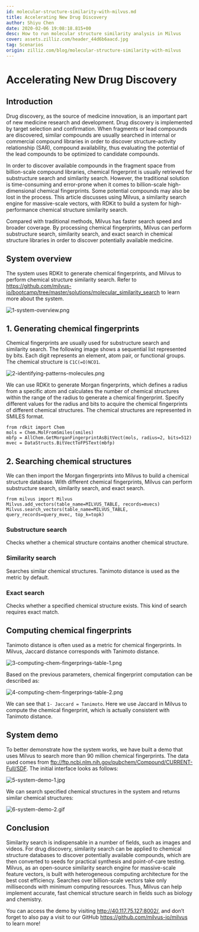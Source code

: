 ```yaml
---
id: molecular-structure-similarity-with-milvus.md
title: Accelerating New Drug Discovery
author: Shiyu Chen
date: 2020-02-06 19:08:18.815+00
desc: How to run molecular structure similarity analysis in Milvus
cover: assets.zilliz.com/header_44d6b6aacd.jpg
tag: Scenarios
origin: zilliz.com/blog/molecular-structure-similarity-with-milvus
---
```

  
# Accelerating New Drug Discovery
## Introduction

Drug discovery, as the source of medicine innovation, is an important part of new medicine research and development. Drug discovery is implemented by target selection and confirmation. When fragments or lead compounds are discovered, similar compounds are usually searched in internal or commercial compound libraries in order to discover structure-activity relationship (SAR), compound availability, thus evaluating the potential of the lead compounds to be optimized to candidate compounds.

In order to discover available compounds in the fragment space from billion-scale compound libraries, chemical fingerprint is usually retrieved for substructure search and similarity search. However, the traditional solution is time-consuming and error-prone when it comes to billion-scale high-dimensional chemical fingerprints. Some potential compounds may also be lost in the process. This article discusses using Milvus, a similarity search engine for massive-scale vectors, with RDKit to build a system for high-performance chemical structure similarity search.

Compared with traditional methods, Milvus has faster search speed and broader coverage. By processing chemical fingerprints, Milvus can perform substructure search, similarity search, and exact search in chemical structure libraries in order to discover potentially available medicine.

## System overview

The system uses RDKit to generate chemical fingerprints, and Milvus to perform chemical structure similarity search. Refer to https://github.com/milvus-io/bootcamp/tree/master/solutions/molecular_similarity_search to learn more about the system.

![1-system-overview.png](https://assets.zilliz.com/1_system_overview_4b7c2de377.png "System overview.")

## 1. Generating chemical fingerprints

Chemical fingerprints are usually used for substructure search and similarity search. The following image shows a sequential list represented by bits. Each digit represents an element, atom pair, or functional groups. The chemical structure is <code>C1C(=O)NCO1</code>.

![2-identifying-patterns-molecules.png](https://assets.zilliz.com/2_identifying_patterns_molecules_2aeef349c8.png "Identifying molecule patterns.")

We can use RDKit to generate Morgan fingerprints, which defines a radius from a specific atom and calculates the number of chemical structures within the range of the radius to generate a chemical fingerprint. Specify different values for the radius and bits to acquire the chemical fingerprints of different chemical structures. The chemical structures are represented in SMILES format.

    from rdkit import Chem
    mols = Chem.MolFromSmiles(smiles)
    mbfp = AllChem.GetMorganFingerprintAsBitVect(mols, radius=2, bits=512)
    mvec = DataStructs.BitVectToFPSText(mbfp)

## 2. Searching chemical structures

We can then import the Morgan fingerprints into Milvus to build a chemical structure database. With different chemical fingerprints, Milvus can perform substructure search, similarity search, and exact search.

    from milvus import Milvus
    Milvus.add_vectors(table_name=MILVUS_TABLE, records=mvecs)
    Milvus.search_vectors(table_name=MILVUS_TABLE, query_records=query_mvec, top_k=topk)

### Substructure search
Checks whether a chemical structure contains another chemical structure.

### Similarity search
Searches similar chemical structures. Tanimoto distance is used as the metric by default.

### Exact search
Checks whether a specified chemical structure exists. This kind of search requires exact match.

## Computing chemical fingerprints
Tanimoto distance is often used as a metric for chemical fingerprints. In Milvus, Jaccard distance corresponds with Tanimoto distance.

![3-computing-chem-fingerprings-table-1.png](https://assets.zilliz.com/3_computing_chem_fingerprings_table_1_3814744fce.png "Computing chemical fingerprints - table 1.")

Based on the previous parameters, chemical fingerprint computation can be described as:

![4-computing-chem-fingerprings-table-2.png](https://assets.zilliz.com/4_computing_chem_fingerprings_table_2_7d16075836.png "Computing chemical fingerprints - table 2.")

We can see that <code>1- Jaccard = Tanimoto</code>. Here we use Jaccard in Milvus to compute the chemical fingerprint, which is actually consistent with Tanimoto distance.

## System demo

To better demonstrate how the system works, we have built a demo that uses Milvus to search more than 90 million chemical fingerprints. The data used comes from ftp://ftp.ncbi.nlm.nih.gov/pubchem/Compound/CURRENT-Full/SDF. The initial interface looks as follows:

![5-system-demo-1.jpg](https://assets.zilliz.com/5_system_demo_1_46c6e6cd96.jpg "System demo 1.")

We can search specified chemical structures in the system and returns similar chemical structures:

![6-system-demo-2.gif](https://assets.zilliz.com/6_system_demo_2_19d6cd8f92.gif "System demo 2.")

## Conclusion

Similarity search is indispensable in a number of fields, such as images and videos. For drug discovery, similarity search can be applied to chemical structure databases to discover potentially available compounds, which are then converted to seeds for practical synthesis and point-of-care testing. Milvus, as an open-source similarity search engine for massive-scale feature vectors, is built with heterogeneous computing architecture for the best cost efficiency. Searches over billion-scale vectors take only milliseconds with minimum computing resources. Thus, Milvus can help implement accurate, fast chemical structure search in fields such as biology and chemistry.

You can access the demo by visiting http://40.117.75.127:8002/, and don’t forget to also pay a visit to our GitHub https://github.com/milvus-io/milvus to learn more!







  
